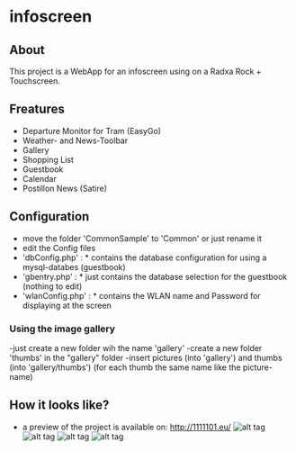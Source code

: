 infoscreen
==========

## About ##
This project is a WebApp for an infoscreen using on a Radxa Rock + Touchscreen.

## Freatures ##
- Departure Monitor for Tram (EasyGo)
- Weather- and News-Toolbar
- Gallery
- Shopping List
- Guestbook
- Calendar
- Postillon News (Satire)

## Configuration ##

- move the folder 'CommonSample' to 'Common' or just rename it
- edit the Config files
- 'dbConfig.php' :
      * contains the database configuration for using a mysql-databes (guestbook)
- 'gbentry.php' :
      * just contains the database selection for the guestbook (nothing to edit)
- 'wlanConfig.php' :
      * contains the WLAN name and Password for displaying at the screen

### Using the image gallery ###

-just create a new folder wih the name 'gallery'
-create a new folder 'thumbs' in the "gallery" folder
-insert pictures (into 'gallery') and thumbs (into 'gallery/thumbs') (for each thumb the same name like the picture-name)

## How it looks like? ##

- a preview of the project is available on: http://1111101.eu/
![alt tag](http://www.doerki.com/img/infoscreen/pic01.JPG)
![alt tag](http://www.doerki.com/img/infoscreen/pic02.JPG)
![alt tag](http://www.doerki.com/img/infoscreen/pic03.JPG)
![alt tag](http://www.doerki.com/img/infoscreen/pic04.JPG)

